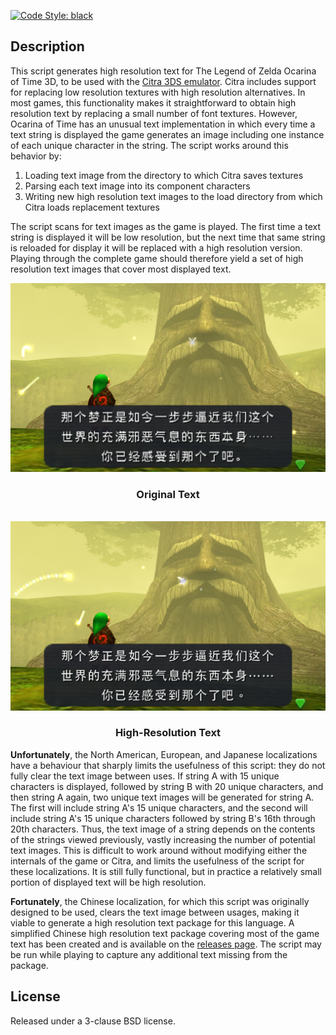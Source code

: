 [![Code Style: black](https://img.shields.io/badge/code%20style-black-000000.svg)](https://github.com/psf/black)

## Description
This script generates high resolution text for The Legend of Zelda Ocarina of Time 3D,
to be used with the [Citra 3DS emulator](https://citra-emu.org). Citra includes support
for replacing low resolution textures with high resolution alternatives. In most games,
this functionality makes it straightforward to obtain high resolution text by replacing
a small number of font textures. However, Ocarina of Time has an unusual text
implementation in which every time a text string is displayed the game generates an
image including one instance of each unique character in the string. The script works
around this behavior by:

1. Loading text image from the directory to which Citra saves textures
2. Parsing each text image into its component characters
3. Writing new high resolution text images to the load directory from which Citra loads
   replacement textures

The script scans for text images as the game is played. The first time a text string is
displayed it will be low resolution, but the next time that same string is reloaded for
display it will be replaced with a high resolution version. Playing through the complete
game should therefore yield a set of high resolution text images that cover most
displayed text.

<div align="center" style="text-align:center">
    <img src="docs/static/original.png">
    <h3>Original Text</h3>
    <br>
    <img src="docs/static/heiti.png">
    <h3>High-Resolution Text</h3>
</div>

**Unfortunately**, the North American, European, and Japanese localizations have a
behaviour that sharply limits the usefulness of this script: they do not fully clear the
text image between uses. If string A with 15 unique characters is displayed, followed by
string B with 20 unique characters, and then string A again, two unique text images will
be generated for string A. The first will include string A's 15 unique characters, and
the second will include string A's 15 unique characters followed by string B's 16th
through 20th characters. Thus, the text image of a string depends on the contents of the
strings viewed previously, vastly increasing the number of potential text images. This
is difficult to work around without modifying either the internals of the game or Citra,
and limits the usefulness of the script for these localizations. It is still fully
functional, but in practice a relatively small portion of displayed text will be high
resolution.

**Fortunately**, the Chinese localization, for which this script was originally designed
to be used, clears the text image between usages, making it viable to generate a high
resolution text package for this language. A simplified Chinese high resolution text
package covering most of the game text has been created and is available on the
[releases page](https://github.com/KarlTDebiec/OOT3DHDTextGenerator/releases/). The
script may be run while playing to capture any additional text missing from the package.

## License

Released under a 3-clause BSD license.
